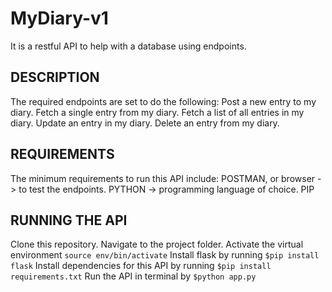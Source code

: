 # MyDiary-v1
It is a restful API to help with a database using endpoints.

## DESCRIPTION
The required endpoints are set to do the following:
    Post a new entry to my diary.
    Fetch a single entry from my diary.
    Fetch a list of all entries in my diary.
    Update an entry in my diary.
    Delete an entry from my diary.

## REQUIREMENTS
The minimum requirements to run this API include:
    POSTMAN, or browser -> to test the endpoints.
    PYTHON -> programming language of choice.
    PIP 

## RUNNING THE API
Clone this repository.
Navigate to the project folder.
Activate the virtual environment ```source env/bin/activate```
Install flask by running ```$pip install flask```
Install dependencies for this API by running ```$pip install requirements.txt```
Run the API in terminal by ```$python app.py```
